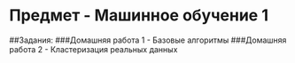 # Предмет - Машинное обучение 1

##Задания:
###Домашняя работа 1 - Базовые алгоритмы
###Домашняя работа 2 - Кластеризация реальных данных


